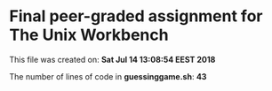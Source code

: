 # Final peer-graded assignment for The Unix Workbench

This file was created on: **Sat Jul 14 13:08:54 EEST 2018**

The number of lines of code in **guessinggame.sh**: **43**
